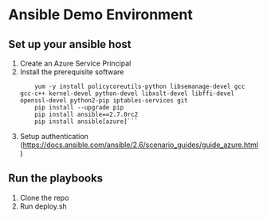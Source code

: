 # Ansible Demo Environment

## Set up your ansible host

1. Create an Azure Service Principal
2. Install the prerequisite software
    ``` yum -y install epel-release deltarpm
        yum -y install policycoreutils-python libsemanage-devel gcc gcc-c++ kernel-devel python-devel libxslt-devel libffi-devel openssl-devel python2-pip iptables-services git
        pip install --upgrade pip
        pip install ansible==2.7.0rc2
        pip install ansible[azure]```
3. Setup authentication (https://docs.ansible.com/ansible/2.6/scenario_guides/guide_azure.html)

## Run the playbooks
 
1. Clone the repo
2. Run deploy.sh